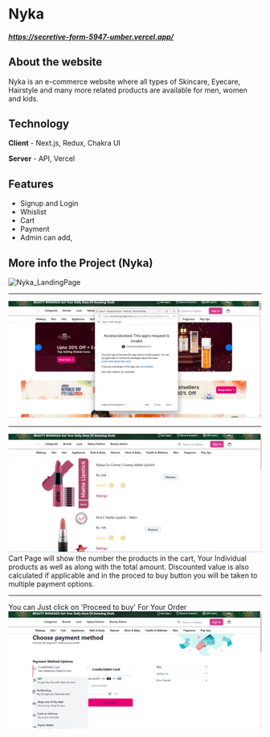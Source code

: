 
# Nyka

#####  https://secretive-form-5947-umber.vercel.app/

## About the website

Nyka is an e-commerce website where all types of Skincare, Eyecare, Hairstyle and many more related products are available for men, women and kids.

## Technology
**Client** - Next.js, Redux, Chakra UI

**Server** - API, Vercel


## Features
- Signup and Login
- Whislist
- Cart 
- Payment
- Admin can add,
## More info the Project (Nyka)
![Nyka_LandingPage](<img src={./image/landing-nyka.png} alt='aa'/>)
***********************************************************************************************************************************************************************
![Nyka_Login_Signup](./image/login-nyka.png)
***********************************************************************************************************************************************************************
![cartPage](./image/cart-nyka.png)
Cart Page will show the number the products in the cart, Your Individual products as well as along with the total amount. Discounted value is also calculated if applicable and in the proced to buy button you will be taken to multiple payment options.
***********************************************************************************************************************************************************************
You can Just click on 'Proceed to buy' For Your Order
![Pament Option](./image/payment-nyka.png)
